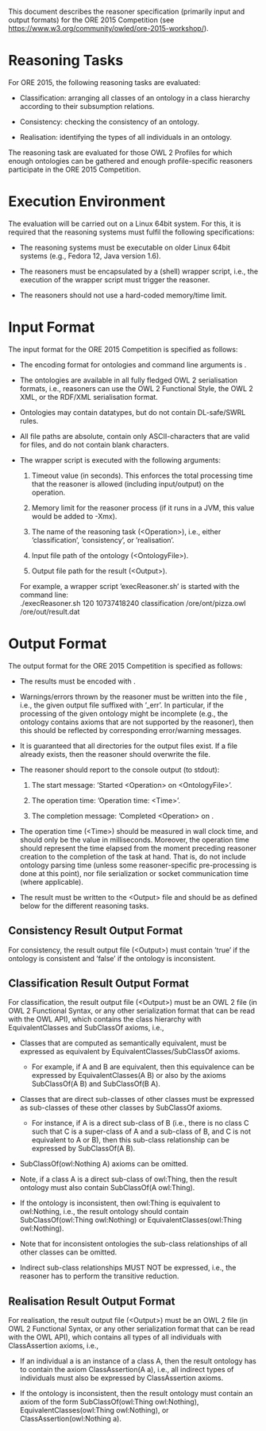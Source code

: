 This document describes the reasoner specification (primarily input and
output formats) for the ORE 2015 Competition (see
<https://www.w3.org/community/owled/ore-2015-workshop/>).

Reasoning Tasks
===============

For ORE 2015, the following reasoning tasks are evaluated:

-   Classification: arranging all classes of an ontology in a class
    hierarchy according to their subsumption relations.

-   Consistency: checking the consistency of an ontology.

-   Realisation: identifying the types of all individuals in an
    ontology.

The reasoning task are evaluated for those OWL 2 Profiles for which
enough ontologies can be gathered and enough profile-specific reasoners
participate in the ORE 2015 Competition.

Execution Environment
=====================

The evaluation will be carried out on a Linux 64bit system. For this, it
is required that the reasoning systems must fulfil the following
specifications:

-   The reasoning systems must be executable on older Linux 64bit
    systems (e.g., Fedora 12, Java version 1.6).

-   The reasoners must be encapsulated by a (shell) wrapper script,
    i.e., the execution of the wrapper script must trigger the reasoner.

-   The reasoners should not use a hard-coded memory/time limit.

Input Format
============

The input format for the ORE 2015 Competition is specified as follows:

-   The encoding format for ontologies and command line arguments is .

-   The ontologies are available in all fully fledged OWL 2
    serialisation formats, i.e., reasoners can use the OWL 2 Functional
    Style, the OWL 2 XML, or the RDF/XML serialisation format.

-   Ontologies may contain datatypes, but do not contain DL-safe/SWRL
    rules.

-   All file paths are absolute, contain only ASCII-characters that are
    valid for files, and do not contain blank characters.

-   The wrapper script is executed with the following arguments:

    1.  Timeout value (in seconds). This enforces the total processing time
    that the reasoner is allowed (including input/output) on the operation.

    2.  Memory limit for the reasoner process (if it runs in a JVM, 
	this value would be added to -Xmx). 

    3.  The name of the reasoning task (\<Operation\>), i.e., either
        ’classification’, ’consistency’, or ’realisation’.

    4.  Input file path of the ontology (\<OntologyFile\>).

    5.  Output file path for the result (\<Output\>).

    For example, a wrapper script ’execReasoner.sh’ is started with the
    command line:\
    ./execReasoner.sh 120 10737418240 classification /ore/ont/pizza.owl
    /ore/out/result.dat

Output Format
=============

The output format for the ORE 2015 Competition is specified as follows:

-   The results must be encoded with .

-   Warnings/errors thrown by the reasoner must be written into the file
    , i.e., the given output file suffixed with ’\_err’. In particular,
    if the processing of the given ontology might be incomplete (e.g.,
    the ontology contains axioms that are not supported by the
    reasoner), then this should be reflected by corresponding
    error/warning messages.

-   It is guaranteed that all directories for the output files exist. If
    a file already exists, then the reasoner should overwrite the file.

-   The reasoner should report to the console output (to stdout):

    1.  The start message: ’Started \<Operation\> on \<OntologyFile\>’.

    2.  The operation time: ’Operation time: \<Time\>’.

    3.  The completion message: ’Completed \<Operation\> on .

-   The operation time (\<Time\>) should be measured in wall clock time,
    and should only be the value in milliseconds. Moreover, the
    operation time should represent the time elapsed from the moment
    preceding reasoner creation to the completion of the task at hand.
    That is, do not include ontology parsing time (unless some
    reasoner-specific pre-processing is done at this point), nor file
    serialization or socket communication time (where applicable).

-   The result must be written to the \<Output\> file and should be as
    defined below for the different reasoning tasks.

Consistency Result Output Format
--------------------------------

For consistency, the result output file (\<Output\>) must contain ’true’
if the ontology is consistent and ’false’ if the ontology is
inconsistent.

Classification Result Output Format
-----------------------------------

For classification, the result output file (\<Output\>) must be an OWL 2
file (in OWL 2 Functional Syntax, or any other serialization format that
can be read with the OWL API), which contains the class hierarchy with
EquivalentClasses and SubClassOf axioms, i.e.,

-   Classes that are computed as semantically equivalent, must be
    expressed as equivalent by EquivalentClasses/SubClassOf axioms.

    -   For example, if A and B are equivalent, then this equivalence
        can be expressed by EquivalentClasses(A B) or also by the axioms
        SubClassOf(A B) and SubClassOf(B A).

-   Classes that are direct sub-classes of other classes must be
    expressed as sub-classes of these other classes by SubClassOf
    axioms.

    -   For instance, if A is a direct sub-class of B (i.e., there is no
        class C such that C is a super-class of A and a sub-class of B,
        and C is not equivalent to A or B), then this sub-class
        relationship can be expressed by SubClassOf(A B).

-   SubClassOf(owl:Nothing A) axioms can be omitted.

-   Note, if a class A is a direct sub-class of owl:Thing, then the
    result ontology must also contain SubClassOf(A owl:Thing).

-   If the ontology is inconsistent, then owl:Thing is equivalent to
    owl:Nothing, i.e., the result ontology should contain
    SubClassOf(owl:Thing owl:Nothing) or EquivalentClasses(owl:Thing
    owl:Nothing).

-   Note that for inconsistent ontologies the sub-class relationships of
    all other classes can be omitted.

-   Indirect sub-class relationships MUST NOT be expressed, i.e., the
    reasoner has to perform the transitive reduction.

Realisation Result Output Format
--------------------------------

For realisation, the result output file (\<Output\>) must be an OWL 2
file (in OWL 2 Functional Syntax, or any other serialization format that
can be read with the OWL API), which contains all types of all
individuals with ClassAssertion axioms, i.e.,

-   If an individual a is an instance of a class A, then the result
    ontology has to contain the axiom ClassAssertion(A a), i.e., all
    indirect types of individuals must also be expressed by
    ClassAssertion axioms.

-   If the ontology is inconsistent, then the result ontology must
    contain an axiom of the form SubClassOf(owl:Thing owl:Nothing),
    EquivalentClasses(owl:Thing owl:Nothing), or
    ClassAssertion(owl:Nothing a).


